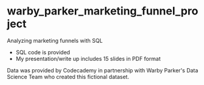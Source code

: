 # warby_parker_marketing_funnel_project
Analyzing marketing funnels with SQL

- SQL code is provided
- My presentation/write up includes 15 slides in PDF format

Data was provided by Codecademy in partnership with Warby Parker's Data Science Team who created this fictional dataset. 
